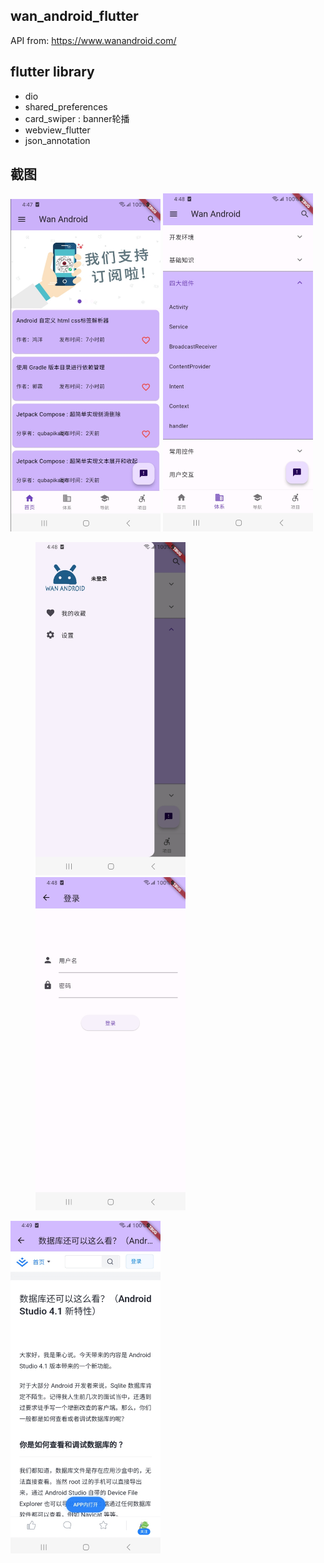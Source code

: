## wan_android_flutter

API from: https://www.wanandroid.com/

## flutter library
- dio
- shared_preferences
- card_swiper : banner轮播
- webview_flutter
- json_annotation

## 截图
<div style="display:inline-block">
<img src="appImgs/screenShot1.png" width="240"/>
<img src="appImgs/screenShot2.png" width="240"/>
</div>
<figure>
<img src="appImgs/screenShot3.png" width="240"/>
<img src="appImgs/screenShot4.png" width="240"/>
</figure>
<img src="appImgs/screenShot5.png" width="240"/>
